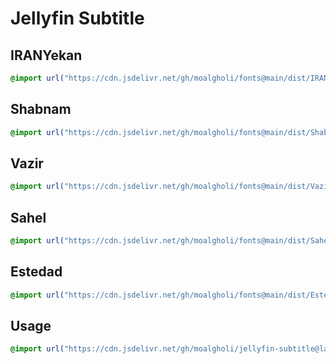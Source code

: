 # Jellyfin Subtitle

## IRANYekan

```css
@import url("https://cdn.jsdelivr.net/gh/moalgholi/fonts@main/dist/IRANYekan/IRANYekan.css");
```

## Shabnam

```css
@import url("https://cdn.jsdelivr.net/gh/moalgholi/fonts@main/dist/Shabnam/Shabnam.css");
```

## Vazir

```css
@import url("https://cdn.jsdelivr.net/gh/moalgholi/fonts@main/dist/Vazir/Vazir.css");
```

## Sahel

```css
@import url("https://cdn.jsdelivr.net/gh/moalgholi/fonts@main/dist/Sahel/Sahel.css");
```

## Estedad

```css
@import url("https://cdn.jsdelivr.net/gh/moalgholi/fonts@main/dist/Estedad/Estedad.css");
```

## Usage

```css
@import url("https://cdn.jsdelivr.net/gh/moalgholi/jellyfin-subtitle@latest/persian/font.css");
```

